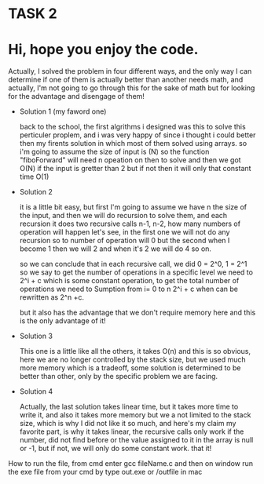 # TASK 2
# Hi, hope you enjoy the code.
<p>Actually, I solved the problem in four different ways, and the only way I can determine if one of them is actually better than another needs math, and actually, I'm not going to go through this for the sake of math but for looking for the advantage and disengage of them!</p>
<ul>
  <li>
    <p>Solution 1 (my faword one)</p>
    <span>
      back to the school, the first algrithms i designed was this to solve this perticuler proplem, and i was very happy of since i thought i could better then my firents solution in which most of them solved using arrays. 
      so i'm going to assume the size of input is (N) so the function "fiboForward" will need n opeation on then to solve and 
      then we got O(N) if the input is gretter than 2 but if not then it will only that constant time O(1)
    </span>
  </li>
  <li>
  <p>Solution 2</p>
  <span>
    it is a little bit easy, but first I'm going to assume we have n the size of the input, and then we will do recursion to solve them, and each recursion it does two recursive calls n-1, n-2, how many numbers of operation will happen let's see, in the first one we will not do any recursion so to number of operation will 0 but the second when I become 1 then we will 2 and when it's 2 we will do 4 so on.

so we can conclude that in each recursive call, we did 
0 = 2^0, 1 = 2^1 so we say to get the number of operations in a specific level we need to 2^i + c which is some constant operation,
to get the total number of operations we need
to Sumption from i= 0 to n 2^i + c when can be rewritten as 2^n +c.

but it also has the advantage that we don't require memory here and this is the only advantage of it!
  <span>
    <li>
      <p>Solution 3</p>
  <span>
    This one is a little like all the others, it takes O(n) and this is so obvious, here we are no longer controlled by the stack size, but we used much more memory which is a tradeoff, some solution is determined to be better than other, only by the specific problem we are facing.
  <span>
    </li>
        <li>
      <p>Solution 4</p>
  <span>
Actually, the last solution takes linear time, but it takes more time to write it, and also it takes more memory but we a not limited to the stack size, which is why I did not like it so much, and here's my claim my favorite part, is why it takes linear, the recursive calls only work if the number, did not find before or the value assigned to it in the array is null or -1, but if not, we will only do some constant work. that it! 
  <span>
    </li>
    
  </ul>
  <p>How to run the file, from cmd enter gcc fileName.c and then on window run the exe file from your cmd by type out.exe 
          or /outfile in mac</p>

